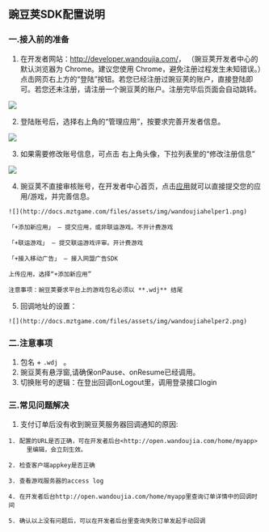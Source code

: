 
## 豌豆荚SDK配置说明

###  一.接入前的准备

  1. 在开发者网站：<http://developer.wandoujia.com/>，
  （豌豆荚开发者中心的默认浏览器为 Chrome。建议您使用 Chrome，避免注册过程发生未知错误。）点击网页右上方的“登陆”按钮。若您已经注册过豌豆荚的账户，直接登陆即可。若您还未注册，请注册一个豌豆荚的账户。注册完毕后页面会自动跳转。

   ![](http://docs.mztgame.com/files/assets/img/wdj01.png)

  2. 登陆账号后，选择右上角的“管理应用”，按要求完善开发者信息。

  ![](http://docs.mztgame.com/files/assets/img/wdj02.png)

  3. 如果需要修改账号信息，可点击 右上角头像，下拉列表里的“修改注册信息”

  ![](http://docs.mztgame.com/files/assets/img/wdj03.png)

  4. 豌豆荚不直接审核账号，在开发者中心首页，点击[应用](http://open.wandoujia.com/home/myapp)就可以直接提交您的应用/游戏，并完善信息。

    ![](http://docs.mztgame.com/files/assets/img/wandoujiahelper1.png)

    「+添加新应用」 – 提交应用，或非联运游戏。不开计费游戏

    「+联运游戏」 – 提交联运游戏评审。开计费游戏

    「+接入移动广告」 – 接入网盟广告SDK

    上传应用，选择“+添加新应用”

    注意事项：豌豆荚要求平台上的游戏包名必须以 **.wdj** 结尾

  5. 回调地址的设置：

    ![](http://docs.mztgame.com/files/assets/img/wandoujiahelper2.png)

###  二.注意事项

  1. 包名 +   `.wdj `    。
  2.  豌豆荚有悬浮窗,请确保onPause、onResume已经调用。
  3.  切换账号的逻辑：在登出回调onLogout里，调用登录接口login

### 三.常见问题解决

  1. 支付订单后没有收到豌豆荚服务器回调通知的原因:

    1. 配置的URL是否正确，可在开发者后台<http://open.wandoujia.com/home/myapp>
         里编辑，会立刻生效。

    2. 检查客户端appkey是否正确

    3. 查看游戏服务器的access log

    4. 在开发者后台http://open.wandoujia.com/home/myapp里查询订单详情中的回调时间

    5. 确认以上没有问题后，可以在开发者后台里查询失败订单发起手动回调
